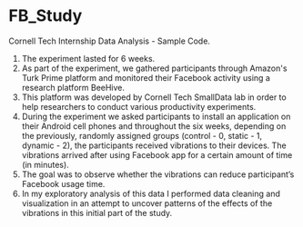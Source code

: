 # FB_Study
Cornell Tech Internship Data Analysis - Sample Code.
1.	The experiment lasted for 6 weeks. 
2.	As part of the experiment, we gathered participants through Amazon's Turk Prime platform and monitored their Facebook activity using a research platform BeeHive. 
3.	This platform was developed by Cornell Tech SmallData lab in order to help researchers to conduct various productivity experiments. 
4.	During the experiment we asked participants to install an application on their Android cell phones and throughout the six weeks, depending on the previously, randomly assigned groups (control - 0, static - 1, dynamic - 2), the participants received vibrations to their devices. The vibrations arrived after using Facebook app for a certain amount of time (in minutes). 
5.	The goal was to observe whether the vibrations can reduce participant’s Facebook usage time.
6.	In my exploratory analysis of this data I performed data cleaning and visualization in an attempt to uncover patterns of the effects of the vibrations in this initial part of the study.
